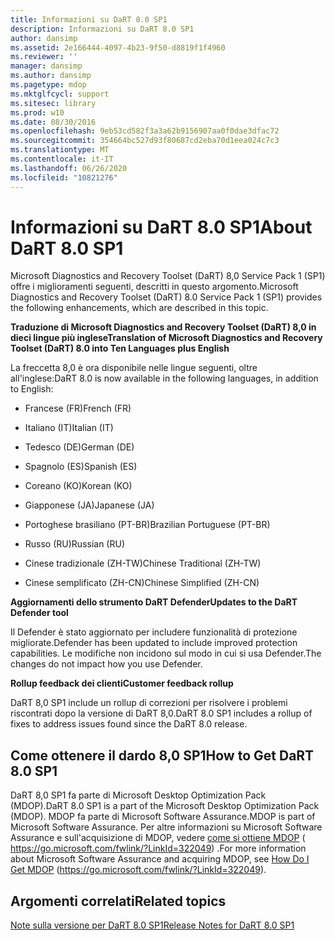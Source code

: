 ```yaml
---
title: Informazioni su DaRT 8.0 SP1
description: Informazioni su DaRT 8.0 SP1
author: dansimp
ms.assetid: 2e166444-4097-4b23-9f50-d8819f1f4960
ms.reviewer: ''
manager: dansimp
ms.author: dansimp
ms.pagetype: mdop
ms.mktglfcycl: support
ms.sitesec: library
ms.prod: w10
ms.date: 08/30/2016
ms.openlocfilehash: 9eb53cd582f3a3a62b9156907aa0f0dae3dfac72
ms.sourcegitcommit: 354664bc527d93f80687cd2eba70d1eea024c7c3
ms.translationtype: MT
ms.contentlocale: it-IT
ms.lasthandoff: 06/26/2020
ms.locfileid: "10821276"
---
```

# <span data-ttu-id="37d90-103">Informazioni su DaRT 8.0 SP1</span><span class="sxs-lookup"><span data-stu-id="37d90-103">About DaRT 8.0 SP1</span></span>


<span data-ttu-id="37d90-104">Microsoft Diagnostics and Recovery Toolset (DaRT) 8,0 Service Pack 1 (SP1) offre i miglioramenti seguenti, descritti in questo argomento.</span><span class="sxs-lookup"><span data-stu-id="37d90-104">Microsoft Diagnostics and Recovery Toolset (DaRT) 8.0 Service Pack 1 (SP1) provides the following enhancements, which are described in this topic.</span></span>

**<span data-ttu-id="37d90-105">Traduzione di Microsoft Diagnostics and Recovery Toolset (DaRT) 8,0 in dieci lingue più inglese</span><span class="sxs-lookup"><span data-stu-id="37d90-105">Translation of Microsoft Diagnostics and Recovery Toolset (DaRT) 8.0 into Ten Languages plus English</span></span>**

<span data-ttu-id="37d90-106">La freccetta 8,0 è ora disponibile nelle lingue seguenti, oltre all'inglese:</span><span class="sxs-lookup"><span data-stu-id="37d90-106">DaRT 8.0 is now available in the following languages, in addition to English:</span></span>

-   <span data-ttu-id="37d90-107">Francese (FR)</span><span class="sxs-lookup"><span data-stu-id="37d90-107">French (FR)</span></span>

-   <span data-ttu-id="37d90-108">Italiano (IT)</span><span class="sxs-lookup"><span data-stu-id="37d90-108">Italian (IT)</span></span>

-   <span data-ttu-id="37d90-109">Tedesco (DE)</span><span class="sxs-lookup"><span data-stu-id="37d90-109">German (DE)</span></span>

-   <span data-ttu-id="37d90-110">Spagnolo (ES)</span><span class="sxs-lookup"><span data-stu-id="37d90-110">Spanish (ES)</span></span>

-   <span data-ttu-id="37d90-111">Coreano (KO)</span><span class="sxs-lookup"><span data-stu-id="37d90-111">Korean (KO)</span></span>

-   <span data-ttu-id="37d90-112">Giapponese (JA)</span><span class="sxs-lookup"><span data-stu-id="37d90-112">Japanese (JA)</span></span>

-   <span data-ttu-id="37d90-113">Portoghese brasiliano (PT-BR)</span><span class="sxs-lookup"><span data-stu-id="37d90-113">Brazilian Portuguese (PT-BR)</span></span>

-   <span data-ttu-id="37d90-114">Russo (RU)</span><span class="sxs-lookup"><span data-stu-id="37d90-114">Russian (RU)</span></span>

-   <span data-ttu-id="37d90-115">Cinese tradizionale (ZH-TW)</span><span class="sxs-lookup"><span data-stu-id="37d90-115">Chinese Traditional (ZH-TW)</span></span>

-   <span data-ttu-id="37d90-116">Cinese semplificato (ZH-CN)</span><span class="sxs-lookup"><span data-stu-id="37d90-116">Chinese Simplified (ZH-CN)</span></span>

**<span data-ttu-id="37d90-117">Aggiornamenti dello strumento DaRT Defender</span><span class="sxs-lookup"><span data-stu-id="37d90-117">Updates to the DaRT Defender tool</span></span>**

<span data-ttu-id="37d90-118">Il Defender è stato aggiornato per includere funzionalità di protezione migliorate.</span><span class="sxs-lookup"><span data-stu-id="37d90-118">Defender has been updated to include improved protection capabilities.</span></span> <span data-ttu-id="37d90-119">Le modifiche non incidono sul modo in cui si usa Defender.</span><span class="sxs-lookup"><span data-stu-id="37d90-119">The changes do not impact how you use Defender.</span></span>

**<span data-ttu-id="37d90-120">Rollup feedback dei clienti</span><span class="sxs-lookup"><span data-stu-id="37d90-120">Customer feedback rollup</span></span>**

<span data-ttu-id="37d90-121">DaRT 8,0 SP1 include un rollup di correzioni per risolvere i problemi riscontrati dopo la versione di DaRT 8,0.</span><span class="sxs-lookup"><span data-stu-id="37d90-121">DaRT 8.0 SP1 includes a rollup of fixes to address issues found since the DaRT 8.0 release.</span></span>

## <span data-ttu-id="37d90-122">Come ottenere il dardo 8,0 SP1</span><span class="sxs-lookup"><span data-stu-id="37d90-122">How to Get DaRT 8.0 SP1</span></span>


<span data-ttu-id="37d90-123">DaRT 8,0 SP1 fa parte di Microsoft Desktop Optimization Pack (MDOP).</span><span class="sxs-lookup"><span data-stu-id="37d90-123">DaRT 8.0 SP1 is a part of the Microsoft Desktop Optimization Pack (MDOP).</span></span> <span data-ttu-id="37d90-124">MDOP fa parte di Microsoft Software Assurance.</span><span class="sxs-lookup"><span data-stu-id="37d90-124">MDOP is part of Microsoft Software Assurance.</span></span> <span data-ttu-id="37d90-125">Per altre informazioni su Microsoft Software Assurance e sull'acquisizione di MDOP, vedere [come si ottiene MDOP](https://go.microsoft.com/fwlink/?LinkId=322049) ( https://go.microsoft.com/fwlink/?LinkId=322049) .</span><span class="sxs-lookup"><span data-stu-id="37d90-125">For more information about Microsoft Software Assurance and acquiring MDOP, see [How Do I Get MDOP](https://go.microsoft.com/fwlink/?LinkId=322049) (https://go.microsoft.com/fwlink/?LinkId=322049).</span></span>

## <span data-ttu-id="37d90-126">Argomenti correlati</span><span class="sxs-lookup"><span data-stu-id="37d90-126">Related topics</span></span>


[<span data-ttu-id="37d90-127">Note sulla versione per DaRT 8.0 SP1</span><span class="sxs-lookup"><span data-stu-id="37d90-127">Release Notes for DaRT 8.0 SP1</span></span>](release-notes-for-dart-80-sp1.md)

 

 





